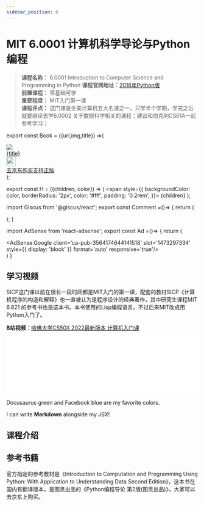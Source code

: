```yaml
---
sidebar_position: 6
---
```


# MIT 6.0001 计算机科学导论与Python编程

>**课程名称：** 6.0001 Introduction to Computer Science and Programming in Python 
**课程官网地址：**[2016年Python版](https://ocw.mit.edu/courses/6-0001-introduction-to-computer-science-and-programming-in-python-fall-2016/)  
**前置课程：** 零基础可学  
**重要程度：** MIT入门第一课   
**课程评点：** 这门课是全美计算机五大名课之一，只学半个学期，学完之后就要继续去学6.0002 关于数据科学相关的课程；建议和伯克利CS61A一起参考学习；

export const Book = ({url,img,title}) =>(
<div class="bookitem">
  <a href={url} target="_blank" class="book-content">
    <div class="book-img">
      <img src={img} />
    </div>
    <div class="book-detail">
      <div class="book-title">{title}</div>
      <div class="boook-desc">
        <img width="25" height="25" src="https://hackweek-1251009918.cos.ap-shanghai.myqcloud.com/hackway/cs/jd.svg" />
        <div class="book-jd">去京东购买支持正版</div>
      </div>
    </div>
  </a>
  </div> 
);

export const H = ({children, color}) => (
  <span
    style={{
      backgroundColor: color,
      borderRadius: '2px',
      color: '#fff',
      padding: '0.2rem',
    }}>
    {children}
  </span>
);

import Giscus from '@giscus/react';
export const Comment =()=> {
  return (
   <div className="comments-container">
      <Giscus
        src="https://giscus.app/client.js"
        id="comments"
        repo="lidongyx/hackwaydoc"
        repoId="R_kgDOHUMOyA"
        category="Announcements"
        categoryId="DIC_kwDOHUMOyM4CPCtD"
        mapping="title"
        reactionsEnabled="1"
        emitMetadata="0"
        inputPosition="top"
        theme="light"
        lang="zh-CN"
        crossorigin="anonymous"
      />
    </div>
  );
}

import AdSense from 'react-adsense';
export const Ad =()=> {
  return (
    <div className="ad-container">
      <AdSense.Google
        client='ca-pub-3564174644141518'
        slot='1473297334'
        style={{ display: 'block' }}
        format='auto'
        responsive='true'/>
    </div>
  )
}



## 学习视频
SICP这门课以前在很长一段时间都是MIT入门的第一课，配套的教材SICP《计算机程序的构造和解释》也一直被认为是程序设计的经典著作，其中研究生课程MIT 6.821 的参考书也是这本书。本书使用的Lisp编程语言，不过后来MIT改成用Python入门了。

**B站视频：**[哈佛大学CS50X 2022最新版本 计算机入门课](https://www.bilibili.com/video/BV1ER4y157uA)

<iframe src="//player.bilibili.com/player.html?aid=339351726&bvid=BV1ER4y157uA&cid=518086632&page=1" scrolling="no" frameborder="no" framespacing="0" allowfullscreen="true"  width="100%" class="course-video"> </iframe>




<Highlight color="#25c2a0">Docusaurus green</Highlight> and <Highlight color="#1877F2">Facebook blue</Highlight> are my favorite colors.

I can write **Markdown** alongside my _JSX_!


## 课程介绍


## 参考书籍
官方指定的参考教材是《Introduction to Computation and Programming Using Python: With Application to Understanding Data Second Edition》，这本书在国内有翻译版本，是图灵出品的《Python编程导论 第2版(图灵出品)》，大家可以去京东上购买。

<Book img="https://hackweek-1251009918.cos.ap-shanghai.myqcloud.com/hackway/cs/s29735150.jpeg" url="https://item.jd.com/12323267.html" title="Python编程导论 第2版(图灵出品)"></Book>




<Ad></Ad>



<Comment></Comment>


